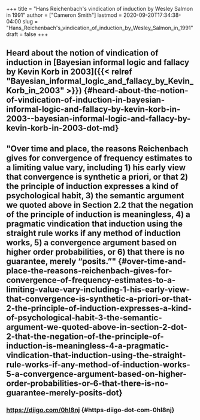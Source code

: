 +++
title = "Hans Reichenbach's vindication of induction by Wesley Salmon in 1991"
author = ["Cameron Smith"]
lastmod = 2020-09-20T17:34:38-04:00
slug = "Hans_Reichenbach's_vindication_of_induction_by_Wesley_Salmon_in_1991"
draft = false
+++

## Heard about the notion of vindication of induction in [Bayesian informal logic and fallacy by Kevin Korb in 2003]({{< relref "Bayesian_informal_logic_and_fallacy_by_Kevin_Korb_in_2003" >}}) {#heard-about-the-notion-of-vindication-of-induction-in-bayesian-informal-logic-and-fallacy-by-kevin-korb-in-2003--bayesian-informal-logic-and-fallacy-by-kevin-korb-in-2003-dot-md}


## "Over time and place, the reasons Reichenbach gives for convergence of frequency estimates to a limiting value vary, including 1) his early view that convergence is synthetic a priori, or that 2) the principle of induction expresses a kind of psychological habit, 3) the semantic argument we quoted above in Section 2.2 that the negation of the principle of induction is meaningless, 4) a pragmatic vindication that induction using the straight rule works if any method of induction works, 5) a convergence argument based on higher order probabilities, or 6) that there is no guarantee, merely “posits.”" {#over-time-and-place-the-reasons-reichenbach-gives-for-convergence-of-frequency-estimates-to-a-limiting-value-vary-including-1-his-early-view-that-convergence-is-synthetic-a-priori-or-that-2-the-principle-of-induction-expresses-a-kind-of-psychological-habit-3-the-semantic-argument-we-quoted-above-in-section-2-dot-2-that-the-negation-of-the-principle-of-induction-is-meaningless-4-a-pragmatic-vindication-that-induction-using-the-straight-rule-works-if-any-method-of-induction-works-5-a-convergence-argument-based-on-higher-order-probabilities-or-6-that-there-is-no-guarantee-merely-posits-dot}


### <https://diigo.com/0hl8nj> {#https-diigo-dot-com-0hl8nj}
